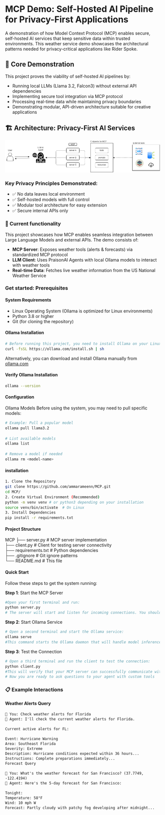 # MCP Demo: Self-Hosted AI Pipeline for Privacy-First Applications

A demonstration of how Model Context Protocol (MCP) enables secure, self-hosted AI services that keep sensitive data within trusted environments. This weather service demo showcases the architectural patterns needed for privacy-critical applications like Rider Spoke.

## 🎯 Core Demonstration

This project proves the viability of self-hosted AI pipelines by:

- Running local LLMs (Llama 3.2, Falcon3) without external API dependencies
- Implementing secure tool integration via MCP protocol
- Processing real-time data while maintaining privacy boundaries
- Demonstrating modular, API-driven architecture suitable for creative applications

## 🏗️ Architecture: Privacy-First AI Services
![MCP Architecture](MCP.drawio.png)

### Key Privacy Principles Demonstrated:

- ✅ No data leaves local environment
- ✅ Self-hosted models with full control
- ✅ Modular tool architecture for easy extension
- ✅ Secure internal APIs only

### 🎯 Current functionality
This project showcases how MCP enables seamless integration between Large Language Models and external APIs. The demo consists of:

- **MCP Server**: Exposes weather tools (alerts & forecasts) via standardized MCP protocol
- **LLM Client**: Uses PraisonAI Agents with local Ollama models to interact with weather tools
- **Real-time Data**: Fetches live weather information from the US National Weather Service

### Get started: Prerequisites
#### System Requirements

- Linux Operating System (Ollama is optimized for Linux environments)
- Python 3.8 or higher
- Git (for cloning the repository)

#### Ollama Installation

```bash
# Before running this project, you need to install Ollama on your Linux system:
curl -fsSL https://ollama.com/install.sh | sh
```
Alternatively, you can download and install Ollama manually from [ollama.com](https://ollama.com/download/linux)

#### Verify Ollama Installation
```bash
ollama --version
```
#### Configuration
Ollama Models
Before using the system, you may need to pull specific models:
```bash
# Example: Pull a popular model
ollama pull llama3.2

# List available models
ollama list

# Remove a model if needed
ollama rm <model-name>
```

#### installation
```bash
1. Clone the Repository
git clone https://github.com/ammarameenn/MCP.git
cd MCP/
2. Create Virtual Environment (Recommended)
python -m venv venv # or python3 depending on your installation
source venv/bin/activate  # On Linux
3. Install Dependencies
pip install -r requirements.txt
```

#### Project Structure
MCP
├── server.py          # MCP server implementation  
├── client.py          # Client for testing server connectivity  
├── requirements.txt   # Python dependencies  
├── .gitignore        # Git ignore patterns  
└── README.md         # This file  

#### Quick Start
Follow these steps to get the system running:  

**Step 1**: Start the MCP Server  

```bash
#Open your first terminal and run:
python server.py
# The server will start and listen for incoming connections. You should see output indicating the server is running.
```

**Step 2**: Start Ollama Service  

```bash
# Open a second terminal and start the Ollama service:
ollama serve
#This command starts the Ollama daemon that will handle model inference requests. Keep this terminal open while using the system.
```

**Step 3**: Test the Connection  

```bash
# Open a third terminal and run the client to test the connection:
python client.py
#This will verify that your MCP server can successfully communicate with Ollama.
# Now you are ready to ask questions to your agent with custom tools
```


### 📋 Example Interactions
#### Weather Alerts Query
```
🧑 You: Check weather alerts for Florida
🤖 Agent: I'll check the current weather alerts for Florida.

Current active alerts for FL:

Event: Hurricane Warning
Area: Southeast Florida
Severity: Extreme
Description: Hurricane conditions expected within 36 hours...
Instructions: Complete preparations immediately...
Forecast Query

🧑 You: What's the weather forecast for San Francisco? (37.7749, -122.4194)
🤖 Agent: Here's the 5-day forecast for San Francisco:

Tonight:
Temperature: 58°F
Wind: 10 mph W
Forecast: Partly cloudy with patchy fog developing after midnight...
```